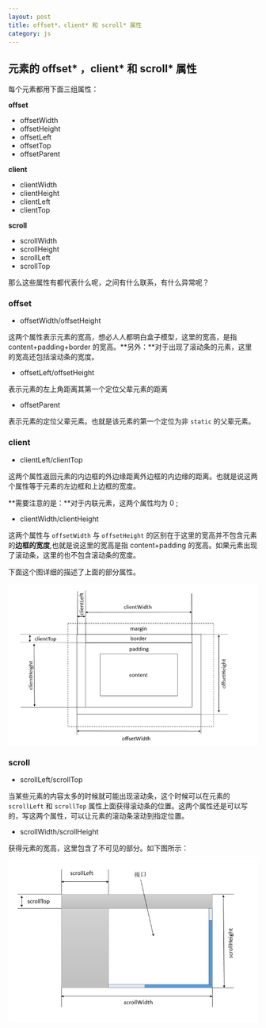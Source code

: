 ```yaml
---
layout: post
title: offset*，client* 和 scroll* 属性
category: js
---
```




## 元素的 offset* ，client* 和 scroll* 属性

每个元素都用下面三组属性：

**offset**

+ offsetWidth
+ offsetHeight
+ offsetLeft
+ offsetTop
+ offsetParent

**client**

+ clientWidth
+ clientHeight
+ clientLeft
+ clientTop

**scroll**

+ scrollWidth
+ scrollHeight
+ scrollLeft
+ scrollTop


那么这些属性有都代表什么呢，之间有什么联系，有什么异常呢？

### offset

+ offsetWidth/offsetHeight

这两个属性表示元素的宽高，想必人人都明白盒子模型，这里的宽高，是指 content+padding+border 的宽高。**另外：**对于出现了滚动条的元素，这里的宽高还包括滚动条的宽度。

+ offsetLeft/offsetHeight

表示元素的左上角距离其第一个定位父辈元素的距离

+ offsetParent

表示元素的定位父辈元素。也就是该元素的第一个定位为非 `static` 的父辈元素。

### client

+ clientLeft/clientTop

这两个属性返回元素的内边框的外边缘距离外边框的内边缘的距离。也就是说这两个属性等于元素的左边框和上边框的宽度。

**需要注意的是：**对于内联元素，这两个属性均为 0 ;

+ clientWidth/clientHeight

这两个属性与 `offsetWidth` 与 `offsetHeight` 的区别在于这里的宽高并不包含元素的**边框的宽度**,也就是说这里的宽高是指 content+padding 的宽高。如果元素出现了滚动条，这里的也不包含滚动条的宽度。

下面这个图详细的描述了上面的部分属性。

![client](images/offset.jpg)


### scroll

+ scrollLeft/scrollTop

当某些元素的内容太多的时候就可能出现滚动条，这个时候可以在元素的 `scrollLeft` 和 `scrollTop` 属性上面获得滚动条的位置。这两个属性还是可以写的，写这两个属性，可以让元素的滚动条滚动到指定位置。

+ scrollWidth/scrollHeight

获得元素的宽高，这里包含了不可见的部分。如下图所示：

![scroll](images/scroll.jpg)
